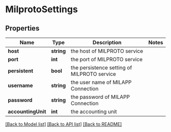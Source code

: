 # MilprotoSettings

## Properties
Name | Type | Description | Notes
------------ | ------------- | ------------- | -------------
**host** | **string** | the host of MILPROTO service | 
**port** | **int** | the port of MILPROTO service | 
**persistent** | **bool** | the persistence setting of MILPROTO service | 
**username** | **string** | the user name of MILAPP Connection | 
**password** | **string** | the password of MILAPP Connection | 
**accountingUnit** | **int** | the accounting unit | 

[[Back to Model list]](../README.md#documentation-for-models) [[Back to API list]](../README.md#documentation-for-api-endpoints) [[Back to README]](../README.md)


